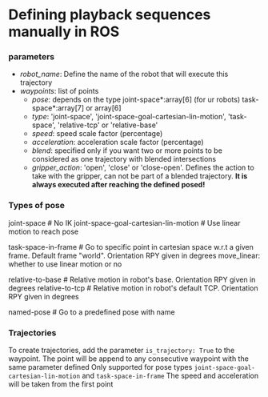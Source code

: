 # Defining playback sequences manually in ROS

### parameters
- *robot_name*: Define the name of the robot that will execute this trajectory
- *waypoints*: list of points
    - *pose*: depends on the type joint-space*:array[6] (for ur robots) task-space*:array[7] or array[6]
    - *type*: 'joint-space', 'joint-space-goal-cartesian-lin-motion', 'task-space', 'relative-tcp' or 'relative-base'
    - *speed*: speed scale factor (percentage)
    - *acceleration*: acceleration scale factor (percentage)
    - *blend*: specified only if you want two or more points to be considered as one trajectory with blended intersections
    - *gripper_action*: 'open', 'close' or 'close-open'. Defines the action to take with the gripper, can not be part of a blended trajectory. **It is always executed after reaching the defined posed!**

### Types of pose
joint-space # No IK
joint-space-goal-cartesian-lin-motion # Use linear motion to reach pose

task-space-in-frame # Go to specific point in cartesian space w.r.t a given frame. Default frame "world". Orientation RPY given in degrees
    move_linear: whether to use linear motion or no

relative-to-base # Relative motion in robot's base. Orientation RPY given in degrees
relative-to-tcp # Relative motion in robot's default TCP. Orientation RPY given in degrees

named-pose # Go to a predefined pose with name

### Trajectories
To create trajectories, add the parameter `is_trajectory: True` to the waypoint.
The point will be append to any consecutive waypoint with the same parameter defined
Only supported for pose types `joint-space-goal-cartesian-lin-motion` and `task-space-in-frame`
The speed and acceleration will be taken from the first point
